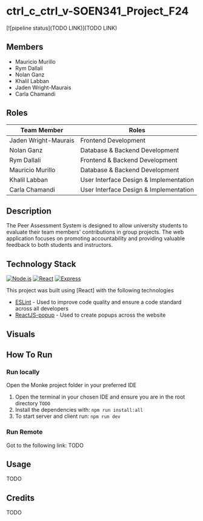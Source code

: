 # ctrl_c_ctrl_v-SOEN341_Project_F24

[![pipeline status](TODO LINK)](TODO LINK)

## Members

- Mauricio Murillo
- Rym Dallali
- Nolan Ganz
- Khalil Labban
- Jaden Wright-Maurais
- Carla Chamandi

## Roles

| Team Member          | Roles                          |
|----------------------|--------------------------------|
| Jaden Wright-Maurais | Frontend Development           |
| Nolan Ganz           | Database & Backend Development |
| Rym Dallali          | Frontend & Backend Development |
| Mauricio Murillo     | Database & Backend Development |
| Khalil Labban        | User Interface Design & Implementation |
| Carla Chamandi       | User Interface Design & Implementation |

## Description

The Peer Assessment System is designed to allow university students to evaluate their team members' contributions in group projects. The web application focuses on promoting accountability and providing valuable feedback to both students and instructors.

## Technology Stack

[![Node.js](https://img.shields.io/badge/node.js-339933.svg?style=for-the-badge&logo=Node.js&logoColor=white)](https://nodejs.org/)
[![React](https://img.shields.io/badge/React-61DAFB.svg?style=for-the-badge&logo=React&logoColor=white)](https://reactjs.org/)
[![Express](https://img.shields.io/badge/express-white.svg?style=for-the-badge&logo=express&logoColor=black)](https://expressjs.com/)

This project was built using [React] with the following technologies

- [ESLint](https://eslint.org/) - Used to improve code quality and ensure a code standard across all developers
- [ReactJS-popup](https://react-popup.elazizi.com/) - Used to create popups across the website

## Visuals

## How To Run

### Run locally

Open the Monke project folder in your preferred IDE

1. Open the terminal in your chosen IDE and ensure you are in the root directory `TODO`
2. Install the dependencies with: `npm run install:all`
3. To start server and client run: `npm run dev`

### Run Remote

Got to the following link: TODO

## Usage

TODO

## Credits

TODO
